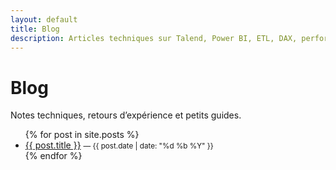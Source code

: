```yaml
---
layout: default
title: Blog
description: Articles techniques sur Talend, Power BI, ETL, DAX, performance et DataOps.
---
```


<h1>Blog</h1>
<p class="lead">Notes techniques, retours d’expérience et petits guides.</p>

<ul>
  {% for post in site.posts %}
    <li>
      <a href="{{ post.url }}">{{ post.title }}</a>
      <small>— {{ post.date | date: "%d %b %Y" }}</small>
    </li>
  {% endfor %}
</ul>
